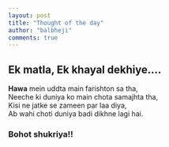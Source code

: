 ```yaml
---
layout: post
title: "Thought of the day"
author: "balbheji"
comments: true
---
```


## Ek matla, Ek khayal dekhiye....

**Hawa** mein uddta main farishton sa tha,<br>
Neeche ki duniya ko main chota samajhta tha,<br>
Kisi ne jatke se zameen par laa diya,<br>
Ab wahi choti duniya badi dikhne lagi hai.

### Bohot shukriya!!